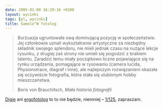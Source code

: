 ```yaml
---
date: 2005-01-08 16:29:16 +0100
layout: wycinki
tags: [pl, wycinki]
title: Samolo^W fotolog
---
```


> Burżuazja ugruntowała swą dominującą pozycję w społeczeństwie. Jej członkowie uznali wykształcenie artystyczne za niezbędny składnik swojego splendoru, nie mieli jednak czasu na nużące lekcje rysunku, z drugiej zaś strony nie umieli się pogodzić z brakiem talentu. Zaradzić temu miały początkowo liczne pojawiające się na rynku urządzenia, pomagające w rysowaniu (camera lucida, Physionotrace, diagraf i inne), ale najlepszym rozwiązaniem okazała się oczywiście fotografia, która stała się ulubionym hobby mieszczaństwa.
>
> Boris von Brauchitsch, <cite>Mała historia fotografii</cite>

[Digie](http://dmr.art.pl/digie/ 'dmr, często, foto, cyfro, graficznie') ani [ergofotolog](http://chlip.pl/foto/ 'Chlip, w zasadzie analogicznie') to to nie będzie, niemniej – [1/125](/1-125 'pstryk, klik, pół megapiksela'), zapraszam.
